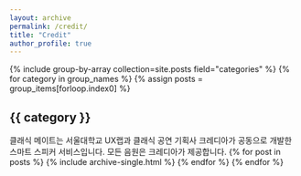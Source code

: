 ```yaml
---
layout: archive
permalink: /credit/
title: "Credit"
author_profile: true
---
```

{% include group-by-array collection=site.posts field="categories" %}
{% for category in group_names %}
  {% assign posts = group_items[forloop.index0] %}
  <h2 id="{{ category | slugify }}" class="archive__subtitle">{{ category }}</h2>
  클래식 메이트는 서울대학교 UX랩과 클래식 공연 기획사 크레디아가 공동으로 개발한 스마트 스피커 서비스입니다. 모든 음원은 크레디아가 제공합니다.
  {% for post in posts %}
    {% include archive-single.html %}
  {% endfor %}
{% endfor %}
